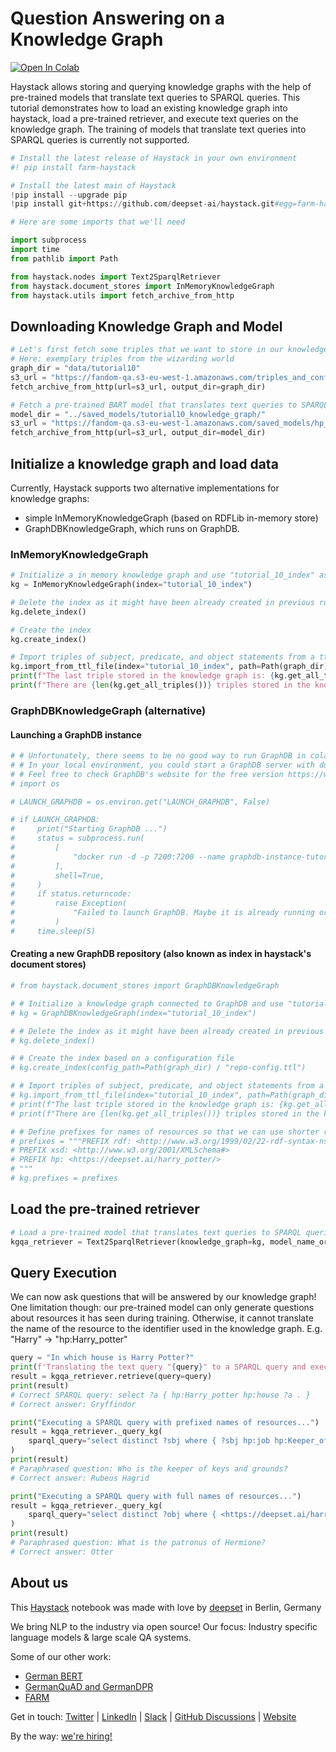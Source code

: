 <!---
title: "Tutorial 10"
metaTitle: "Knowledge Graph QA"
metaDescription: ""
slug: "/docs/tutorial10"
date: "2021-04-06"
id: "tutorial10md"
--->

# Question Answering on a Knowledge Graph

[![Open In Colab](https://colab.research.google.com/assets/colab-badge.svg)](https://colab.research.google.com/github/deepset-ai/haystack-tutorials/blob/main/tutorials/10_Knowledge_Graph.ipynb)

Haystack allows storing and querying knowledge graphs with the help of pre-trained models that translate text queries to SPARQL queries.
This tutorial demonstrates how to load an existing knowledge graph into haystack, load a pre-trained retriever, and execute text queries on the knowledge graph.
The training of models that translate text queries into SPARQL queries is currently not supported.


```python
# Install the latest release of Haystack in your own environment
#! pip install farm-haystack

# Install the latest main of Haystack
!pip install --upgrade pip
!pip install git+https://github.com/deepset-ai/haystack.git#egg=farm-haystack[colab,inmemorygraph]
```


```python
# Here are some imports that we'll need

import subprocess
import time
from pathlib import Path

from haystack.nodes import Text2SparqlRetriever
from haystack.document_stores import InMemoryKnowledgeGraph
from haystack.utils import fetch_archive_from_http
```

## Downloading Knowledge Graph and Model


```python
# Let's first fetch some triples that we want to store in our knowledge graph
# Here: exemplary triples from the wizarding world
graph_dir = "data/tutorial10"
s3_url = "https://fandom-qa.s3-eu-west-1.amazonaws.com/triples_and_config.zip"
fetch_archive_from_http(url=s3_url, output_dir=graph_dir)

# Fetch a pre-trained BART model that translates text queries to SPARQL queries
model_dir = "../saved_models/tutorial10_knowledge_graph/"
s3_url = "https://fandom-qa.s3-eu-west-1.amazonaws.com/saved_models/hp_v3.4.zip"
fetch_archive_from_http(url=s3_url, output_dir=model_dir)
```

## Initialize a knowledge graph and load data

Currently, Haystack supports two alternative implementations for knowledge graphs:
* simple InMemoryKnowledgeGraph (based on RDFLib in-memory store)
* GraphDBKnowledgeGraph, which runs on GraphDB.

### InMemoryKnowledgeGraph


```python
# Initialize a in memory knowledge graph and use "tutorial_10_index" as the name of the index
kg = InMemoryKnowledgeGraph(index="tutorial_10_index")

# Delete the index as it might have been already created in previous runs
kg.delete_index()

# Create the index
kg.create_index()

# Import triples of subject, predicate, and object statements from a ttl file
kg.import_from_ttl_file(index="tutorial_10_index", path=Path(graph_dir) / "triples.ttl")
print(f"The last triple stored in the knowledge graph is: {kg.get_all_triples()[-1]}")
print(f"There are {len(kg.get_all_triples())} triples stored in the knowledge graph.")
```

### GraphDBKnowledgeGraph (alternative)

#### Launching a GraphDB instance


```python
# # Unfortunately, there seems to be no good way to run GraphDB in colab environments
# # In your local environment, you could start a GraphDB server with docker
# # Feel free to check GraphDB's website for the free version https://www.ontotext.com/products/graphdb/graphdb-free/
# import os

# LAUNCH_GRAPHDB = os.environ.get("LAUNCH_GRAPHDB", False)

# if LAUNCH_GRAPHDB:
#     print("Starting GraphDB ...")
#     status = subprocess.run(
#         [
#             "docker run -d -p 7200:7200 --name graphdb-instance-tutorial docker-registry.ontotext.com/graphdb-free:9.4.1-adoptopenjdk11"
#         ],
#         shell=True,
#     )
#     if status.returncode:
#         raise Exception(
#             "Failed to launch GraphDB. Maybe it is already running or you already have a container with that name that you could start?"
#         )
#     time.sleep(5)
```

#### Creating a new GraphDB repository (also known as index in haystack's document stores)


```python
# from haystack.document_stores import GraphDBKnowledgeGraph

# # Initialize a knowledge graph connected to GraphDB and use "tutorial_10_index" as the name of the index
# kg = GraphDBKnowledgeGraph(index="tutorial_10_index")

# # Delete the index as it might have been already created in previous runs
# kg.delete_index()

# # Create the index based on a configuration file
# kg.create_index(config_path=Path(graph_dir) / "repo-config.ttl")

# # Import triples of subject, predicate, and object statements from a ttl file
# kg.import_from_ttl_file(index="tutorial_10_index", path=Path(graph_dir) / "triples.ttl")
# print(f"The last triple stored in the knowledge graph is: {kg.get_all_triples()[-1]}")
# print(f"There are {len(kg.get_all_triples())} triples stored in the knowledge graph.")
```


```python
# # Define prefixes for names of resources so that we can use shorter resource names in queries
# prefixes = """PREFIX rdf: <http://www.w3.org/1999/02/22-rdf-syntax-ns#>
# PREFIX xsd: <http://www.w3.org/2001/XMLSchema#>
# PREFIX hp: <https://deepset.ai/harry_potter/>
# """
# kg.prefixes = prefixes
```

## Load the pre-trained retriever


```python
# Load a pre-trained model that translates text queries to SPARQL queries
kgqa_retriever = Text2SparqlRetriever(knowledge_graph=kg, model_name_or_path=Path(model_dir) / "hp_v3.4")
```

## Query Execution

We can now ask questions that will be answered by our knowledge graph!
One limitation though: our pre-trained model can only generate questions about resources it has seen during training.
Otherwise, it cannot translate the name of the resource to the identifier used in the knowledge graph.
E.g. "Harry" -> "hp:Harry_potter"


```python
query = "In which house is Harry Potter?"
print(f'Translating the text query "{query}" to a SPARQL query and executing it on the knowledge graph...')
result = kgqa_retriever.retrieve(query=query)
print(result)
# Correct SPARQL query: select ?a { hp:Harry_potter hp:house ?a . }
# Correct answer: Gryffindor

print("Executing a SPARQL query with prefixed names of resources...")
result = kgqa_retriever._query_kg(
    sparql_query="select distinct ?sbj where { ?sbj hp:job hp:Keeper_of_keys_and_grounds . }"
)
print(result)
# Paraphrased question: Who is the keeper of keys and grounds?
# Correct answer: Rubeus Hagrid

print("Executing a SPARQL query with full names of resources...")
result = kgqa_retriever._query_kg(
    sparql_query="select distinct ?obj where { <https://deepset.ai/harry_potter/Hermione_granger> <https://deepset.ai/harry_potter/patronus> ?obj . }"
)
print(result)
# Paraphrased question: What is the patronus of Hermione?
# Correct answer: Otter
```

## About us

This [Haystack](https://github.com/deepset-ai/haystack/) notebook was made with love by [deepset](https://deepset.ai/) in Berlin, Germany

We bring NLP to the industry via open source!
Our focus: Industry specific language models & large scale QA systems.

Some of our other work:
- [German BERT](https://deepset.ai/german-bert)
- [GermanQuAD and GermanDPR](https://deepset.ai/germanquad)
- [FARM](https://github.com/deepset-ai/FARM)

Get in touch:
[Twitter](https://twitter.com/deepset_ai) | [LinkedIn](https://www.linkedin.com/company/deepset-ai/) | [Slack](https://haystack.deepset.ai/community/join) | [GitHub Discussions](https://github.com/deepset-ai/haystack/discussions) | [Website](https://deepset.ai)

By the way: [we're hiring!](https://www.deepset.ai/jobs)
